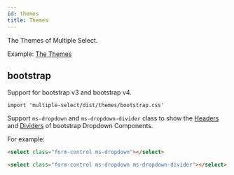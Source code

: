 ```yaml
---
id: themes
title: Themes
---
```


The Themes of Multiple Select.

<div id="codefund"></div>

Example: [The Themes](/examples#themes.html)

## bootstrap

Support for bootstrap v3 and bootstrap v4.

```
import 'multiple-select/dist/themes/bootstrap.css'
```

Support `ms-dropdown` and `ms-dropdown-divider` class to show the [Headers](https://getbootstrap.com/docs/4.4/components/dropdowns/#headers) and [Dividers](https://getbootstrap.com/docs/4.4/components/dropdowns/#dividers) of bootstrap Dropdown Components.

For example:

```html
<select class="form-control ms-dropdown"></select>

<select class="form-control ms-dropdown ms-dropdown-divider"></select>
```
